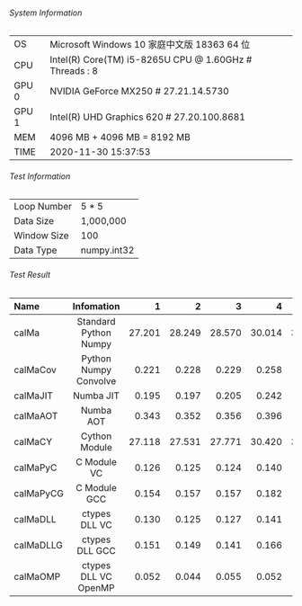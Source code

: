 ###### System Information 
||| 
|:---|:---| 
|OS|Microsoft Windows 10 家庭中文版 18363 64 位| 
|CPU|Intel(R) Core(TM) i5-8265U CPU @ 1.60GHz # Threads : 8| 
|GPU 0|NVIDIA GeForce MX250 # 27.21.14.5730| 
|GPU 1|Intel(R) UHD Graphics 620 # 27.20.100.8681| 
|MEM|4096 MB + 4096 MB  = 8192 MB| 
|TIME|2020-11-30 15:37:53| 
###### Test Information 
||| 
|:---|:---| 
|Loop Number|5 * 5| 
|Data Size|1,000,000| 
|Window Size|100| 
|Data Type|numpy.int32| 
###### Test Result 
|Name|Infomation|1|2|3|4|5|Avg|Faster| 
|:---|:---:|---:|---:|---:|---:|---:|---:|---:| 
|calMa|Standard Python Numpy|27.201|28.249|28.570|30.014|30.586|28.924|1.000| 
|calMaCov|Python Numpy Convolve|0.221|0.228|0.229|0.258|0.250|0.237|121.835| 
|calMaJIT|Numba JIT|0.195|0.197|0.205|0.242|0.235|0.215|134.619| 
|calMaAOT|Numba AOT|0.343|0.352|0.356|0.396|0.385|0.366|78.961| 
|calMaCY|Cython Module|27.118|27.531|27.771|30.420|30.067|28.581|1.012| 
|calMaPyC|C Module VC|0.126|0.125|0.124|0.140|0.141|0.131|220.221| 
|calMaPyCG|C Module GCC|0.154|0.157|0.157|0.182|0.179|0.166|174.497| 
|calMaDLL|ctypes DLL VC|0.130|0.125|0.127|0.141|0.144|0.133|216.865| 
|calMaDLLG|ctypes DLL GCC|0.151|0.149|0.141|0.166|0.162|0.154|188.072| 
|calMaOMP|ctypes DLL VC OpenMP|0.052|0.044|0.055|0.052|0.053|0.051|563.897| 

